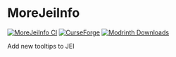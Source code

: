 # MoreJeiInfo
[![MoreJeiInfo CI](https://github.com/Edivad99/MoreJeiInfo/actions/workflows/build.yml/badge.svg)](https://github.com/Edivad99/MoreJeiInfo/actions/workflows/build.yml)
[![CurseForge](http://cf.way2muchnoise.eu/full_902996_downloads.svg)](https://www.curseforge.com/minecraft/mc-mods/morejeiinfo)
[![Modrinth Downloads](https://img.shields.io/modrinth/dt/bpVBqwnF?label=Modrinth%20Downloads)](https://modrinth.com/mod/morejeiinfo)

Add new tooltips to JEI
